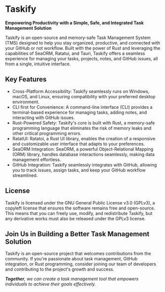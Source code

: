 # Taskify
**Empowering Productivity with a Simple, Safe, and Integrated Task Management Solution**  

Taskify is an open-source and memory-safe Task Management System (TMS) designed to help you stay organized, productive, and connected with your GitHub or not workflow. Built with the power of Rust and leveraging the capabilities of SeaORM, Ratatui, and Tauri, Taskify offers a seamless experience for managing your tasks, projects, notes, and GitHub issues, all from a single, intuitive interface.

## Key Features
+ Cross-Platform Accessibility: Taskify seamlessly runs on Windows, macOS, and Linux, ensuring compatibility with your preferred desktop environment.
+ CLI first for Convenience: A command-line interface (CLI) provides a terminal-based experience for managing tasks, adding notes, and interacting with GitHub issues.
+ Rust-Powered Safety: Taskify's core is built with Rust, a memory-safe programming language that eliminates the risk of memory leaks and other critical programming errors.
+ RatatUI: Ratatoi, a Rust UI library, enables the creation of a responsive and customizable user interface that adapts to your preferences.
+ SeaORM Integration: SeaORM, a powerful Object-Relational Mapping (ORM) library, handles database interactions seamlessly, making data management effortless.
+ GitHub Integration: Taskify seamlessly integrates with GitHub, allowing you to track issues, assign tasks, and keep your GitHub workflow streamlined.

## License
Taskify is licensed under the GNU General Public License v3.0 (GPLv3), a copyleft license that ensures the software remains free and open-source. This means that you can freely use, modify, and redistribute Taskify, but any derivative works must also be released under the GPLv3 license.

## Join Us in Building a Better Task Management Solution
Taskify is an open-source project that welcomes contributions from the community. If you're passionate about task management, GitHub integration, or Rust programming, consider joining our team of developers and contributing to the project's growth and success.

_**Together**, we can create a task management tool that empowers individuals to achieve their goals effectively._
